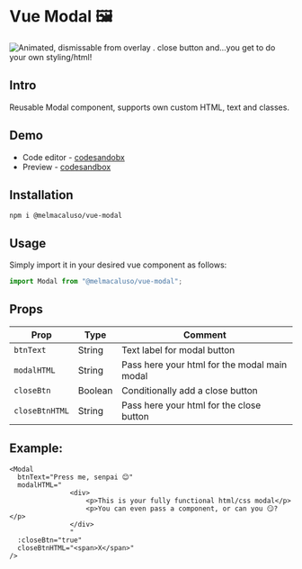 # Vue Modal 🖼

![Animated, dismissable from overlay . close button and...you get to do your own styling/html! ](https://media.giphy.com/media/YlJxxw27aslBityNYX/giphy.gif)

## Intro

Reusable Modal component, supports own custom HTML, text and classes.

## Demo

- Code editor - [codesandobx](https://codesandbox.io/s/2xjwl7x6zy)
- Preview - [codesandbox](https://2xjwl7x6zy.codesandbox.io/)

## Installation

```shell
npm i @melmacaluso/vue-modal
```

## Usage

Simply import it in your desired vue component as follows:

```javascript
import Modal from "@melmacaluso/vue-modal";
```

## Props

| **Prop**       | **Type** | **Comment**                                  |
| -------------- | -------- | -------------------------------------------- |
| `btnText`      | String   | Text label for modal button                  |
| `modalHTML`    | String   | Pass here your html for the modal main modal |
| `closeBtn`     | Boolean  | Conditionally add a close button             |
| `closeBtnHTML` | String   | Pass here your html for the close button     |

## Example:

```vue
<Modal
  btnText="Press me, senpai 😊"
  modalHTML="
               <div>
    	           <p>This is your fully functional html/css modal</p>
    		       <p>You can even pass a component, or can you 😏?</p>
               </div>
               "
  :closeBtn="true"
  closeBtnHTML="<span>X</span>"
/>
```
